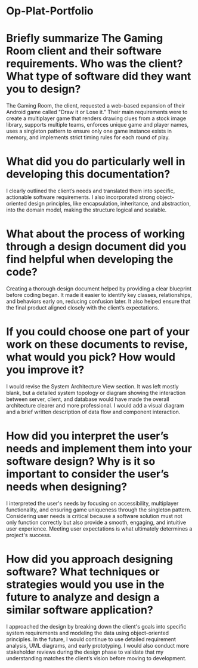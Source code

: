 # Op-Plat-Portfolio

# Briefly summarize The Gaming Room client and their software requirements. Who was the client? What type of software did they want you to design?

The Gaming Room, the client, requested a web-based expansion of their Android game called "Draw it or Lose it." Their main requirements were to create a multiplayer game that renders drawing clues from a stock image library, supports multiple teams, enforces unique game and player names, uses a singleton pattern to ensure only one game instance exists in memory, and implements strict timing rules for each round of play.

# What did you do particularly well in developing this documentation?

I clearly outlined the client’s needs and translated them into specific, actionable software requirements. I also incorporated strong object-oriented design principles, like encapsulation, inheritance, and abstraction, into the domain model, making the structure logical and scalable.

# What about the process of working through a design document did you find helpful when developing the code?

Creating a thorough design document helped by providing a clear blueprint before coding began. It made it easier to identify key classes, relationships, and behaviors early on, reducing confusion later. It also helped ensure that the final product aligned closely with the client’s expectations.

# If you could choose one part of your work on these documents to revise, what would you pick? How would you improve it?

I would revise the System Architecture View section. It was left mostly blank, but a detailed system topology or diagram showing the interaction between server, client, and database would have made the overall architecture clearer and more professional. I would add a visual diagram and a brief written description of data flow and component interaction.

# How did you interpret the user’s needs and implement them into your software design? Why is it so important to consider the user’s needs when designing?

I interpreted the user's needs by focusing on accessibility, multiplayer functionality, and ensuring game uniqueness through the singleton pattern. Considering user needs is critical because a software solution must not only function correctly but also provide a smooth, engaging, and intuitive user experience. Meeting user expectations is what ultimately determines a project's success.

# How did you approach designing software? What techniques or strategies would you use in the future to analyze and design a similar software application?

I approached the design by breaking down the client's goals into specific system requirements and modeling the data using object-oriented principles. In the future, I would continue to use detailed requirement analysis, UML diagrams, and early prototyping. I would also conduct more stakeholder reviews during the design phase to validate that my understanding matches the client’s vision before moving to development.

